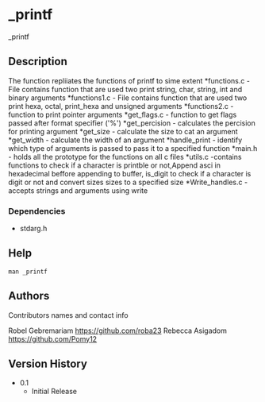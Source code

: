 # _printf 

_printf
## Description
The function repliiates the functions of printf to sime extent
*functions.c - File contains function that are used two print string, char, string, int and binary arguments
*functions1.c - File contains function that are used two print hexa, octal, print_hexa and unsigned arguments 
*functions2.c - function to print pointer arguments
*get_flags.c - function to get flags passed after format specifier ('%')
*get_percision - calculates the percision for printing argument
*get_size - calculate the size to cat an argument
*get_width - calculate the width of an argument
*handle_print - identify which type of arguments is passed to pass it to a specified function
*main.h - holds all the prototype for the functions on all c files
*utils.c -contains functions to check if a character is printble or not,Append asci in hexadecimal beffore appending to buffer, is_digit to check if a character is digit or not and convert sizes sizes to a specified size
*Write_handles.c - accepts strings and arguments using write



### Dependencies
* stdarg.h
## Help

```
man _printf
```

## Authors

Contributors names and contact info

Robel Gebremariam <https://github.com/roba23> 
Rebecca Asigadom <https://github.com/Pomy12> 
## Version History
* 0.1
    * Initial Release



